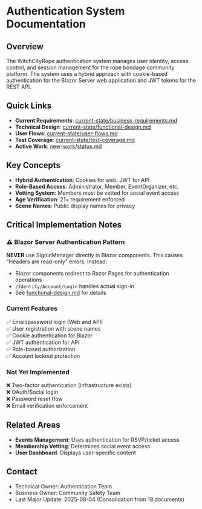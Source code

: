 # Authentication System Documentation
<!-- Last Updated: 2025-08-04 -->
<!-- Version: 2.0 -->
<!-- Owner: Authentication Team -->
<!-- Status: Active -->

## Overview
The WitchCityRope authentication system manages user identity, access control, and session management for the rope bondage community platform. The system uses a hybrid approach with cookie-based authentication for the Blazor Server web application and JWT tokens for the REST API.

## Quick Links
- **Current Requirements**: [current-state/business-requirements.md](current-state/business-requirements.md)
- **Technical Design**: [current-state/functional-design.md](current-state/functional-design.md)
- **User Flows**: [current-state/user-flows.md](current-state/user-flows.md)
- **Test Coverage**: [current-state/test-coverage.md](current-state/test-coverage.md)
- **Active Work**: [new-work/status.md](new-work/status.md)

## Key Concepts
- **Hybrid Authentication**: Cookies for web, JWT for API
- **Role-Based Access**: Administrator, Member, EventOrganizer, etc.
- **Vetting System**: Members must be vetted for social event access
- **Age Verification**: 21+ requirement enforced
- **Scene Names**: Public display names for privacy

## Critical Implementation Notes

### ⚠️ Blazor Server Authentication Pattern
**NEVER** use SignInManager directly in Blazor components. This causes "Headers are read-only" errors. Instead:
- Blazor components redirect to Razor Pages for authentication operations
- `/Identity/Account/Login` handles actual sign-in
- See [functional-design.md](current-state/functional-design.md) for details

### Current Features
✅ Email/password login (Web and API)  
✅ User registration with scene names  
✅ Cookie authentication for Blazor  
✅ JWT authentication for API  
✅ Role-based authorization  
✅ Account lockout protection  

### Not Yet Implemented
❌ Two-factor authentication (infrastructure exists)  
❌ OAuth/Social login  
❌ Password reset flow  
❌ Email verification enforcement  

## Related Areas
- **Events Management**: Uses authentication for RSVP/ticket access
- **Membership Vetting**: Determines social event access
- **User Dashboard**: Displays user-specific content

## Contact
- Technical Owner: Authentication Team
- Business Owner: Community Safety Team
- Last Major Update: 2025-08-04 (Consolidation from 19 documents)